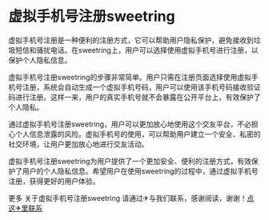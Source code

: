 # 虚拟手机号注册sweetring

虚拟手机号注册是一种便利的注册方式，它可以帮助用户隐私保护，避免接收到垃圾短信和骚扰电话。在sweetring上，用户可以选择使用虚拟手机号进行注册，以保护个人隐私信息。

虚拟手机号注册sweetring的步骤非常简单。用户只需在注册页面选择使用虚拟手机号注册，系统会自动生成一个虚拟手机号码，用户可以使用该手机号码接收验证码进行注册。这样一来，用户的真实手机号就不会暴露在公开平台上，有效保护了个人隐私。

通过虚拟手机号注册sweetring，用户可以更加放心地使用这个交友平台，不必担心个人信息泄露的风险。虚拟手机号的使用，可以帮助用户建立一个安全、私密的社交环境，让用户更加放心地进行交友活动。

虚拟手机号注册sweetring为用户提供了一个更加安全、便利的注册方式，有效保护了用户的个人隐私信息。希望用户在使用sweetring的过程中，通过虚拟手机号注册，获得更好的用户体验。

更多 关于虚拟手机号注册sweetring 请通过✈与我们联系，感谢阅读，谢谢！[点这✈里联系](https://lm.k02.cc)